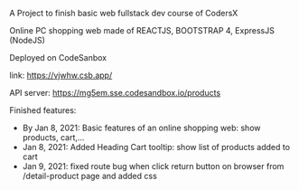 A Project to finish basic web fullstack dev course of CodersX

Online PC shopping web made of REACTJS, BOOTSTRAP 4, ExpressJS (NodeJS)

Deployed on CodeSanbox

link: https://vjwhw.csb.app/

API server: https://mg5em.sse.codesandbox.io/products

Finished features:
- By Jan 8, 2021: Basic features of an online shopping web: show products, cart,...
- Jan 8, 2021: Added Heading Cart tooltip: show list of products added to cart
- Jan 9, 2021: fixed route bug when click return button on browser from /detail-product page and added css 

